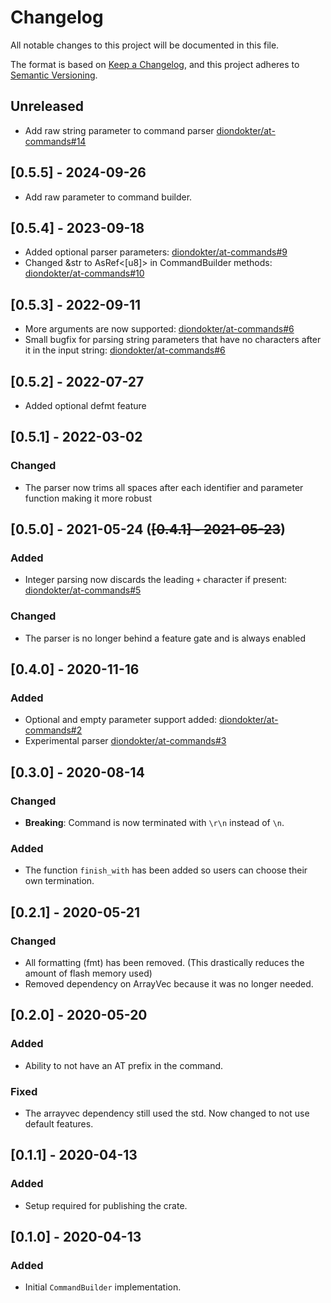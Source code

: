 # Changelog
All notable changes to this project will be documented in this file.

The format is based on [Keep a Changelog](https://keepachangelog.com/en/1.0.0/),
and this project adheres to [Semantic Versioning](https://semver.org/spec/v2.0.0.html).

## Unreleased

- Add raw string parameter to command parser [diondokter/at-commands#14](https://github.com/diondokter/at-commands/pull/14)

## [0.5.5] - 2024-09-26

- Add raw parameter to command builder.

## [0.5.4] - 2023-09-18
- Added optional parser parameters: [diondokter/at-commands#9](https://github.com/diondokter/at-commands/pull/9)
- Changed &str to AsRef<[u8]> in CommandBuilder methods: [diondokter/at-commands#10](https://github.com/diondokter/at-commands/pull/10)

## [0.5.3] - 2022-09-11
- More arguments are now supported: [diondokter/at-commands#6](https://github.com/diondokter/at-commands/pull/6)
- Small bugfix for parsing string parameters that have no characters after it in the input string: [diondokter/at-commands#6](https://github.com/diondokter/at-commands/pull/6)

## [0.5.2] - 2022-07-27
- Added optional defmt feature

## [0.5.1] - 2022-03-02
### Changed
- The parser now trims all spaces after each identifier and parameter function making it more robust

## [0.5.0] - 2021-05-24 (~~[0.4.1] - 2021-05-23~~)
### Added
- Integer parsing now discards the leading `+` character if present: [diondokter/at-commands#5](https://github.com/diondokter/at-commands/pull/5)

### Changed
- The parser is no longer behind a feature gate and is always enabled

## [0.4.0] - 2020-11-16
### Added
- Optional and empty parameter support added: [diondokter/at-commands#2](https://github.com/diondokter/at-commands/pull/2)
- Experimental parser [diondokter/at-commands#3](https://github.com/diondokter/at-commands/pull/3)

## [0.3.0] - 2020-08-14
### Changed
- **Breaking**: Command is now terminated with `\r\n` instead of `\n`.

### Added
- The function `finish_with` has been added so users can choose their own termination.

## [0.2.1] - 2020-05-21
### Changed
- All formatting (fmt) has been removed. (This drastically reduces the amount of flash memory used)
- Removed dependency on ArrayVec because it was no longer needed.

## [0.2.0] - 2020-05-20
### Added
- Ability to not have an AT prefix in the command.

### Fixed
- The arrayvec dependency still used the std. Now changed to not use default features.

## [0.1.1] - 2020-04-13
### Added
- Setup required for publishing the crate.

## [0.1.0] - 2020-04-13
### Added
- Initial `CommandBuilder` implementation.
